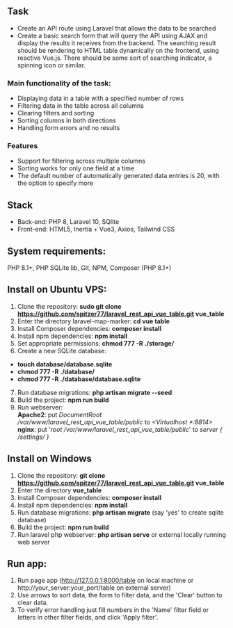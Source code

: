 ## Task
- Create an API route using Laravel that allows the data to be searched
- Create a basic search form that will query the API using AJAX and display the results it receives from the backend. The searching result should be rendering to HTML table dynamically on the frontend, using reactive Vue.js.
There should be some sort of searching indicator, a spinning icon or similar.

### Main functionality of the task:

- Displaying data in a table with a specified number of rows
- Filtering data in the table across all columns
- Clearing filters and sorting
- Sorting columns in both directions
- Handling form errors and no results

### Features

- Support for filtering across multiple columns
- Sorting works for only one field at a time
- The default number of automatically generated data entries is 20, with the option to specify more

## Stack
- Back-end: PHP 8, Laravel 10, SQlite
- Front-end: HTML5, Inertia + Vue3, Axios, Tailwind CSS 

## System requirements:
PHP 8.1+, PHP SQLite lib, Git, NPM, Composer (PHP 8.1+)

## Install on Ubuntu VPS:

1) Clone the repository: <b>sudo git clone https://github.com/spitzer77/laravel_rest_api_vue_table.git vue_table</b>
2) Enter the directory laravel-map-marker: <b>cd vue table</b>
3) Install Composer dependencies: <b>composer install</b>
4) Install npm dependencies: <b>npm install</b>
5) Set appropriate permissions: <b>chmod 777 -R ./storage/</b>
6) Create a new SQLite database:
- <b>touch database/database.sqlite</b>
- <b>chmod 777 -R ./database/</b>
- <b>chmod 777 -R ./database/database.sqlite</b>
7) Run database migrations: <b>php artisan migrate --seed</b>
8) Build the project: <b>npm run build</b>
9) Run webserver:<br>
**Apache2**: put <i>DocumentRoot /var/www/laravel_rest_api_vue_table/public</i> to _<Virtualhost *:8814>_<br>
**nginx**: put '_root /var/www/laravel_rest_api_vue_table/public_' to _server { /settings/ }_

## Install on Windows

1) Clone the repository: <b>git clone https://github.com/spitzer77/laravel_rest_api_vue_table.git vue_table</b>
2) Enter the directory <b>vue_table</b>
3) Install Composer dependencies: <b>composer install</b>
4) Install npm dependencies: <b>npm install</b>
5) Run database migrations: <b>php artisan migrate</b> (say 'yes' to create sqlite database)
6) Build the project: <b>npm run build</b>
7) Run laravel php webserver: <b>php artisan serve</b> or external locally running web server

## Run app:

1) Run page app (http://127.0.0.1:8000/table on local machine or http://your_server:your_port/table on external server)
2) Use arrows to sort data, the form to filter data, and the 'Сlear' button to clear data. 
3) To verify error handling just fill numbers in the 'Name' filter field or letters in other filter fields, and click 'Apply filter'. 
